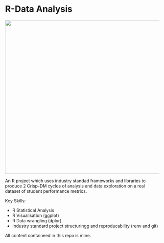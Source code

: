 # R-Data Analysis

<img src="https://github.com/user-attachments/assets/462a3e5a-58a2-4a2c-b37f-8688cf1b5a6f" width="800" height="500" />

An R project which uses industry standad frameworks and libraries to produce 2 Crisp-DM cycles of analysis and data exploration on a real dataset of student performance metrics. 

Key Skills:
- R Statistical Analysis
- R Visualisation (ggplot)
- R Data wrangling (dplyr)
- Industry standard project structuringg and reproducability (renv and git)

All content containeed in this repo is mine.
